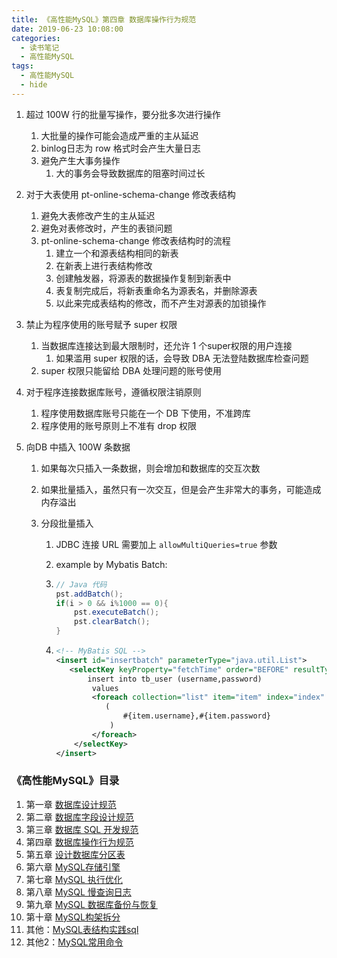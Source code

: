 ```yaml
---
title: 《高性能MySQL》第四章 数据库操作行为规范
date: 2019-06-23 10:08:00
categories:
  - 读书笔记
  - 高性能MySQL
tags:
  - 高性能MySQL
  - hide
---
```


1. 超过 100W 行的批量写操作，要分批多次进行操作
   1. 大批量的操作可能会造成严重的主从延迟
   2. binlog日志为 row 格式时会产生大量日志
   3. 避免产生大事务操作
      1. 大的事务会导致数据库的阻塞时间过长

2. 对于大表使用 pt-online-schema-change 修改表结构
   1. 避免大表修改产生的主从延迟
   2. 避免对表修改时，产生的表锁问题
   3. pt-online-schema-change 修改表结构时的流程
      1. 建立一个和源表结构相同的新表
      2. 在新表上进行表结构修改
      3. 创建触发器，将源表的数据操作复制到新表中
      4. 表复制完成后，将新表重命名为源表名，并删除源表
      5. 以此来完成表结构的修改，而不产生对源表的加锁操作

3. 禁止为程序使用的账号赋予 super 权限
   1. 当数据库连接达到最大限制时，还允许 1 个super权限的用户连接
      1. 如果滥用 super 权限的话，会导致 DBA 无法登陆数据库检查问题
   2. super 权限只能留给 DBA 处理问题的账号使用

4. 对于程序连接数据库账号，遵循权限注销原则
   1. 程序使用数据库账号只能在一个 DB 下使用，不准跨库
   2. 程序使用的账号原则上不准有 drop 权限

5. 向DB 中插入 100W 条数据

   1. 如果每次只插入一条数据，则会增加和数据库的交互次数

   2. 如果批量插入，虽然只有一次交互，但是会产生非常大的事务，可能造成内存溢出

   3. 分段批量插入

      1. JDBC 连接 URL 需要加上 `allowMultiQueries=true` 参数

      2. example by Mybatis Batch:

      3. ```java
         // Java 代码
         pst.addBatch();
         if(i > 0 && i%1000 == 0){
             pst.executeBatch();
             pst.clearBatch();
         }
         ```

      4. ```xml
         <!-- MyBatis SQL -->
         <insert id="insertbatch" parameterType="java.util.List">
         	<selectKey keyProperty="fetchTime" order="BEFORE" resultType="java.lang.String">
             	insert into tb_user (username,password)
                 values
                 <foreach collection="list" item="item" index="index" separator=",">
                 	(
                     	#{item.username},#{item.password}
                     )
                 </foreach>
             </selectKey>
         </insert>
         ```

### 《高性能MySQL》目录

1. 第一章 [数据库设计规范](/2019/06/23/读书笔记/《高性能MySQL》/1.数据库设计规范/index.html)
2. 第二章 [数据库字段设计规范](/2019/06/22/读书笔记/《高性能MySQL》/2.数据库字段设计规范/index.html)
3. 第三章 [数据库 SQL 开发规范](/2019/06/21/读书笔记/《高性能MySQL》/3.数据库SQL开发规范/index.html)
4. 第四章 [数据库操作行为规范](/2019/06/20/读书笔记/《高性能MySQL》/4.数据库操作行为规范/index.html)
5. 第五章 [设计数据库分区表](/2019/06/19/读书笔记/《高性能MySQL》/5.设计数据库分区表/index.html)
6. 第六章 [MySQL存储引擎](/2019/06/18/读书笔记/《高性能MySQL》/6.MySQL存储引擎/index.html)
7. 第七章 [MySQL 执行优化](/2019/06/17/读书笔记/《高性能MySQL》/7.MySQL执行计划优化/index.html)
8. 第八章 [MySQL 慢查询日志](/2019/06/16/读书笔记/《高性能MySQL》/8.MySQL慢查日志/index.html)
9. 第九章 [MySQL 数据库备份与恢复](/2019/06/15/读书笔记/《高性能MySQL》/9.数据库备份/index.html)
10. 第十章 [MySQL构架拆分](/2019/06/14/读书笔记/《高性能MySQL》/10.MySQL架构拆分/index.html)
11. 其他：[MySQL表结构实践sql](/2019/06/12/读书笔记/《高性能MySQL》/20.数据库表结构实践/index.html)
12. 其他2：[MySQL常用命令](/2019/06/13/读书笔记/《高性能MySQL》/11.MySQL常用命令/index.html)